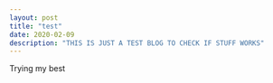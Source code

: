 ```yaml
---
layout: post
title: "test"
date: 2020-02-09
description: "THIS IS JUST A TEST BLOG TO CHECK IF STUFF WORKS"
---
```


Trying my best

